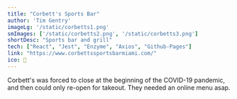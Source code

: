 ```yaml
---
title: "Corbett's Sports Bar"
author: 'Tim Gentry'
imageLg: '/static/corbetts1.png'
smImages: ['/static/corbetts2.png', '/static/corbetts3.png']
shortDesc: "Sports bar and grill"
tech: ["React", "Jest", "Enzyme", "Axios", "Github-Pages"]
link: "https://www.corbettssportsbarmiami.com/"
ico: 🍻
---
```


Corbett's was forced to close at the beginning of the COVID-19 pandemic, and then could only re-open for takeout. They needed an online menu asap.